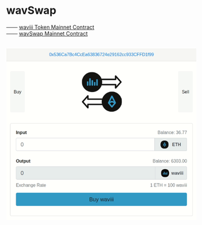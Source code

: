 # wavSwap
─── [waviii Token Mainnet Contract](https://etherscan.io/token/0x9cc6754d16b98a32ec9137df6453ba84597b9965)<br />
─── [wavSwap Mainnet Contract](https://etherscan.io/address/0x38abf018ea2f8066813c376a197b6df0349d86c5) <br /><br />
<p align="center">
  <img src="src/swap.gif">
</p>